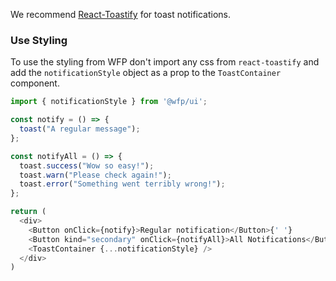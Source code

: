 We recommend [React-Toastify](https://github.com/fkhadra/react-toastify) for toast notifications.

### Use Styling

To use the styling from WFP don't import any css from `react-toastify` and add the `notificationStyle` object as a prop to the `ToastContainer` component.

```js
import { notificationStyle } from '@wfp/ui';

```

```js
const notify = () => {
  toast("A regular message");
};

const notifyAll = () => {
  toast.success("Wow so easy!");
  toast.warn("Please check again!");
  toast.error("Something went terribly wrong!");
};

return (
  <div>
    <Button onClick={notify}>Regular notification</Button>{' '}
    <Button kind="secondary" onClick={notifyAll}>All Notifications</Button>
    <ToastContainer {...notificationStyle} />
  </div>
)
```

<!-- NO PROPS -->